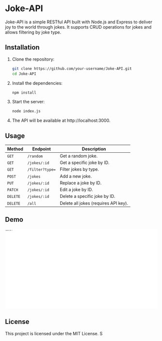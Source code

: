 # Joke-API

Joke-API is a simple RESTful API built with Node.js and Express to deliver joy to the world through jokes. It supports CRUD operations for jokes and allows filtering by joke type.

## Installation

1. Clone the repository:

   ```bash
   git clone https://github.com/your-username/Joke-API.git
   cd Joke-API
   ```

2. Install the dependencies:

   ```bash
   npm install
   ```

3. Start the server:

   ```bash
   node index.js
   ```

4. The API will be available at http://localhost:3000.

## Usage

| Method   | Endpoint        | Description                          |
| -------- | --------------- | ------------------------------------ |
| `GET`    | `/random`       | Get a random joke.                   |
| `GET`    | `/jokes/:id`    | Get a specific joke by ID.           |
| `GET`    | `/filter?type=` | Filter jokes by type.                |
| `POST`   | `/jokes`        | Add a new joke.                      |
| `PUT`    | `/jokes/:id`    | Replace a joke by ID.                |
| `PATCH`  | `/jokes/:id`    | Edit a joke by ID.                   |
| `DELETE` | `/jokes/:id`    | Delete a specific joke by ID.        |
| `DELETE` | `/all`          | Delete all jokes (requires API key). |

## Demo

![Demo](./demo.gif)

## License

This project is licensed under the MIT License. S
